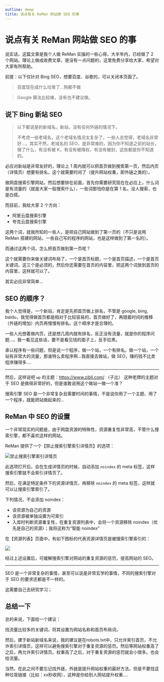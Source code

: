 ```yaml
---
outline: deep
title: 说点有关 ReMan 网站做 SEO 的事
---
```


# 说点有关 ReMan 网站做 SEO 的事

说实话，这篇文章是我个人做 ReMan 实操的一些心得，大半年内，已经做了 2 个网站。理论上做成收费文章，是没有一点问题的，这里免费分享给大家，希望对大家有所帮助。

前提：以下仅针对 Bing SEO，想要百度、谷歌的，可以关闭本页面了。

> 百度现在成什么垃圾了...狗都不做

> Google 算法比较难，没有也不建议做。

## 说下 Bing 新站 SEO

> 以下都说是的新域名，新站，没有任何外链的情况下。
>
> 不考虑一些老域名，这个老域名情况太复杂了，一些人总觉得，老域名非常好...，其实不然，老域名的 SEO，是非常难的，因为你不知道之前的站长，做了什么，有没有被 K，有没有被降权，有没有被封，这些都是你不知道的。

必应对新站是非常友好的，理论上 1 周内就可以把首页做到搜索第一页，然后内页（详情页）想要有排名，这个就需要时间了（提升网站权重，即外链之类的）。

做网盘搜索引擎网站，然后想要排在前面，首先你需要研究现在在必应上，什么词是有流量的（就是大家一般搜索什么），一些词那怕你是在第 1 名，没人搜索，也是白搭。

而目前，我给大家 2 个方向：

- 阿里云盘搜索引擎
- 夸克云盘搜索引擎

这两个词，就我所知的一些人，是把自己网站做到了第一页的（不只是说用 ReMan 搭建的网站，一些自己写的程序的网站，也是这样做到了第一名的）。

而通过这两个词，怎么把首页做到第一页呢？

这个就需要你来做关键词布局了，一个是首页标题，一个是首页描述，一个是首页关键词，这三个是必须的，然后你还需要在首页的内容里，把这两个词放到首页的内容里，这样就可以了。

其实必应非常简单...

## SEO 的顺序？

我个人觉得是，一个新站，肯定是先把首页做上排名，不管是 google, bing, baidu，我觉得做首页都是相对于比较容易的，首页做好了，再随着时间的推移（外链的增加）内页再慢慢有排名。这个顺序才是合理的。

一些人光想着做内页，还是想几周内就有排名，反正没有流量，就是你的程序问题...，我一看见这些话，要不是看见钱的面子上，反手拉黑。

承认程序有一些问题，但是说一个程序，做一个站，一个有排名。做一个站，一个站有非常大的流量，那谁特么卖程序啊...我直接去做站，做 SEO，赚的钱不比卖程序赚得多....

---

然后，这样说吧 `wp` 的主题：https://www.zibll.com/ （子比） 这种老牌的主题对于 SEO 是做得非常好的，但是谁敢说用这个做站一做一个准？

搜索引擎 SEO 是一个非常复杂且需要时间的事情，不是说你用了一个主题、用了一个程序，就能把站做起来的...

## ReMan 中 SEO 的设置

一个非常现实的问题是，由于网盘资源的特殊性，资源重复性非常高，不管什么搜索引擎，都不喜欢这样的网站。

ReMan 提供了一个【禁止搜索引擎索引详情页】的选项：

![禁止搜索引擎索引详情页](/images/seo/image.png)

此选项打开后，会在生成详情页的时候，自动添加 `noindex` 的 meta 标签，这样搜索引擎就不会索引详情页了。

然后，在满足特定条件下的资源详情页，再移除 `noindex` 的 meta 标签，这样就可以让搜索引擎索引了。

下列情况，不会添加 noindex：

- 该资源为自己的资源
- 该资源被单独设置为可索引
- 入库时判断资源重复性，在重复资源列表中，会将一个资源移除 noindex（优先是自己的资源）；我将这称为“智能 noindex”

在【资源列表】页面中，有如下图标的代表资源详情页是被搜索引擎索引的：

![](/images/seo/image-1.png)

经过上述设置后，可缓解搜索引擎对网站的重复资源的惩罚，提高网站的 SEO。

---

SEO 是一个非常复杂的事情，甚至可以说是非常玄学的事情，不同的搜索引擎对于 SEO 的要求还都是不一样的。

这需要自己去研究学习；


## 总结一下


总的来说，下面给一个建议：

找流量比较多的关键词，将其设置为网站名称和首页布局词，

然后，建于新站新域名来说，我的建议是在robots.txt中，只允许索引首页，不允许索引详情页，这样可以避免搜索引擎对于重复资源的惩罚。然后等网站权重高了之后，再允许索引详情页。权重高了之后，对于重复资源的惩罚就会小很多。也会给流量。

当然，在此之间不要忘记找外链，外链是提升网站权重的最好方法，但是不要找这种垃圾链接（比如：xx秒收网），这种是你给别人网站提升权重....